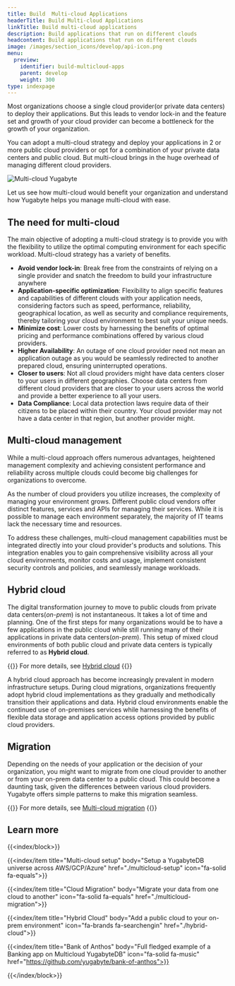 ```yaml
---
title: Build  Multi-cloud Applications
headerTitle: Build Multi-cloud Applications
linkTitle: Build multi-cloud applications
description: Build applications that run on different clouds
headcontent: Build applications that run on different clouds
image: /images/section_icons/develop/api-icon.png
menu:
  preview:
    identifier: build-multicloud-apps
    parent: develop
    weight: 300
type: indexpage
---
```


Most organizations choose a single cloud provider(or private data centers) to deploy their applications. But this leads to vendor lock-in and the feature set and growth of your cloud provider can become a bottleneck for the growth of your organization.

You can adopt a multi-cloud strategy and deploy your applications in 2 or more public cloud providers or opt for a combination of your private data centers and public cloud. But multi-cloud brings in the huge overhead of managing different cloud providers.

![Multi-cloud Yugabyte](/images/develop/multicloud/multicloud-global-spread.png)

Let us see how multi-cloud would benefit your organization and understand how Yugabyte helps you manage multi-cloud with ease.

## The need for multi-cloud

The main objective of adopting a multi-cloud strategy is to provide you with the flexibility to utilize the optimal computing environment for each specific workload. Multi-cloud strategy has a variety of benefits.

- **Avoid vendor lock-in**: Break free from the constraints of relying on a single provider and snatch the freedom to build your infrastructure anywhere
- **Application-specific optimization**: Flexibility to align specific features and capabilities of different clouds with your application needs, considering factors such as speed, performance, reliability, geographical location, as well as security and compliance requirements, thereby tailoring your cloud environment to best suit your unique needs.
- **Minimize cost**: Lower costs by harnessing the benefits of optimal pricing and performance combinations offered by various cloud providers.
- **Higher Availability**: An outage of one cloud provider need not mean an application outage as you would be seamlessly redirected to another prepared cloud, ensuring uninterrupted operations.
- **Closer to users**: Not all cloud providers might have data centers closer to your users in different geographies. Choose data centers from different cloud providers that are closer to your users across the world and provide a better experience to all your users.
- **Data Compliance**: Local data protection laws require data of their citizens to be placed within their country. Your cloud provider may not have a data center in that region, but another provider might.

## Multi-cloud management

While a multi-cloud approach offers numerous advantages, heightened management complexity and achieving consistent performance and reliability across multiple clouds could become big challenges for organizations to overcome.

As the number of cloud providers you utilize increases, the complexity of managing your environment grows. Different public cloud vendors offer distinct features, services and APIs for managing their services. While it is possible to manage each environment separately, the majority of IT teams lack the necessary time and resources.

To address these challenges, multi-cloud management capabilities must be integrated directly into your cloud provider's products and solutions. This integration enables you to gain comprehensive visibility across all your cloud environments, monitor costs and usage, implement consistent security controls and policies, and seamlessly manage workloads.

## Hybrid cloud

The digital transformation journey to move to public clouds from private data centers(_on-prem_) is not instantaneous. It takes a lot of time and planning. One of the first steps for many organizations would be to have a few applications in the public cloud while still running many of their applications in private data centers(_on-prem_). This setup of mixed cloud environments of both public cloud and private data centers is typically referred to as **Hybrid cloud**.

{{<tip>}}
For more details, see [Hybrid cloud](./hybrid-cloud)
{{</tip>}}

A hybrid cloud approach has become increasingly prevalent in modern infrastructure setups. During cloud migrations, organizations frequently adopt hybrid cloud implementations as they gradually and methodically transition their applications and data. Hybrid cloud environments enable the continued use of on-premises services while harnessing the benefits of flexible data storage and application access options provided by public cloud providers.

## Migration

Depending on the needs of your application or the decision of your organization, you might want to migrate from one cloud provider to another or from your on-prem data center to a public cloud. This could become a daunting task, given the differences between various cloud providers. Yugabyte offers simple patterns to make this migration seamless.

{{<tip>}}
For more details, see [Multi-cloud migration](./migration)
{{</tip>}}

## Learn more

{{<index/block>}}

{{<index/item
    title="Multi-cloud setup"
    body="Setup a YugabyteDB universe across AWS/GCP/Azure"
    href="./multicloud-setup"
    icon="fa-solid fa-equals">}}

{{<index/item
    title="Cloud Migration"
    body="Migrate your data from one cloud to another"
    icon="fa-solid fa-equals"
    href="./multicloud-migration">}}

{{<index/item
    title="Hybrid Cloud"
    body="Add a public cloud to your on-prem environment"
    icon="fa-brands fa-searchengin"
    href="./hybrid-cloud">}}

{{<index/item
    title="Bank of Anthos"
    body="Full fledged example of a Banking app on Multicloud YugabyteDB"
    icon="fa-solid fa-music"
    href="https://github.com/yugabyte/bank-of-anthos">}}

{{</index/block>}}
